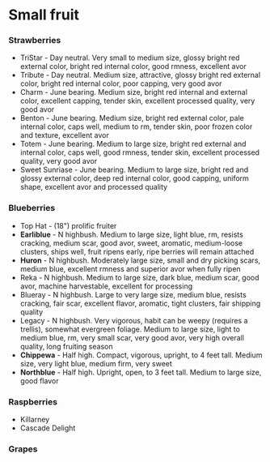 # Small fruit

### Strawberries
* TriStar - Day neutral. Very small to medium size, glossy bright red external color, bright red internal color, good  rmness, excellent  avor
* Tribute - Day neutral. Medium size, attractive, glossy bright red external color, bright red internal color, poor capping, very good  avor
* Charm - June bearing. Medium size, bright red internal and external color, excellent capping, tender skin, excellent processed quality, very good  avor
* Benton - June bearing. Medium size, bright red external color, pale internal color, caps well, medium to  rm, tender skin, poor frozen color and texture, excellent  avor
* Totem - June bearing. Medium to large size, bright red external and internal color, caps well, good  rmness, tender skin, excellent processed quality, very good  avor
* Sweet Sunriase - June bearing. Medium to large size, bright red and glossy external color, deep red internal color, good capping, uniform shape, excellent  avor and processed quality

### Blueberries
* Top Hat - (18") prolific fruiter
* **Earliblue** - N highbush. Medium to large size, light blue,  rm, resists cracking, medium scar, good  avor, sweet, aromatic, medium-loose clusters, ships well, fruit ripens early, ripe berries will remain attached
* **Huron** - N highbush. Moderately large size, small and dry picking scars, medium blue, excellent  rmness and superior  avor when fully ripen
* Reka - N highbush. Medium to large size, dark blue, medium scar, good  avor, machine harvestable, excellent for processing
* Blueray - N highbush. Large to very large size, medium blue, resists cracking, fair scar, excellent flavor, aromatic, tight clusters, fair shipping quality
* Legacy - N highbush. Very vigorous, habit can be weepy (requires a trellis), somewhat evergreen foliage. Medium to large size, light to medium blue,  rm, very small scar, very good  avor, very high overall quality, long fruiting season
* **Chippewa** - Half high. Compact, vigorous, upright, to 4 feet tall. Medium size, very light blue, medium firm, very sweet
* **Northblue** - Half high. Upright, open, to 3 feet tall. Medium to large size, good flavor

### Raspberries
* Killarney
* Cascade Delight

### Grapes


